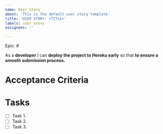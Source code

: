 ```yaml
---
name: User Story
about: 'This is the default user story template'
title: 'USER STORY: <TITLE>'
labels: user story
assignees: ''

---
```


Epic: #

As a **developer**  I can **deploy the project to Heroku early** so that **to ensure a smooth submission process.**

# Acceptance Criteria
 
# Tasks
 - [ ] Task 1.
 - [ ] Task 2.
 - [ ] Task 3.
